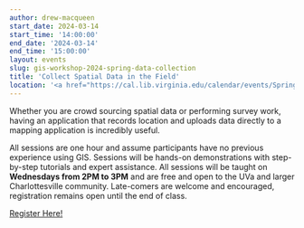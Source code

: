 ```yaml
---
author: drew-macqueen
start_date: 2024-03-14
start_time: '14:00:00'
end_date: '2024-03-14'
end_time: '15:00:00'
layout: events
slug: gis-workshop-2024-spring-data-collection
title: 'Collect Spatial Data in the Field'
location: '<a href="https://cal.lib.virginia.edu/calendar/events/Spring2024GISWorkshop3">Register for Zoom Link</a>'
---
```


Whether you are crowd sourcing spatial data or performing survey work, having an application that records location and uploads data directly to a mapping application is incredibly useful.   

All sessions are one hour and assume participants have no previous experience using GIS.  Sessions will be hands-on demonstrations with step-by-step tutorials and expert assistance.  All sessions will be taught on **Wednesdays from 2PM to 3PM** and are free and open to the UVa and larger Charlottesville community. Late-comers are welcome and encouraged, registration remains open until the end of class.


[Register Here!](https://cal.lib.virginia.edu/calendar/events/Spring2024GISWorkshop3)